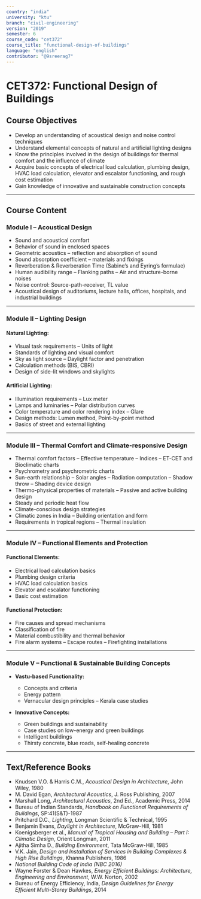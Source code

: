 ```yaml
---
country: "india"
university: "ktu"
branch: "civil-engineering"
version: "2019"
semester: 6
course_code: "cet372"
course_title: "functional-design-of-buildings"
language: "english"
contributor: "@9sreerag7"
---
```


# CET372: Functional Design of Buildings

## Course Objectives

- Develop an understanding of acoustical design and noise control techniques  
- Understand elemental concepts of natural and artificial lighting designs  
- Know the principles involved in the design of buildings for thermal comfort and the influence of climate  
- Acquire basic concepts of electrical load calculation, plumbing design, HVAC load calculation, elevator and escalator functioning, and rough cost estimation  
- Gain knowledge of innovative and sustainable construction concepts  

---

## Course Content

### Module I – Acoustical Design

- Sound and acoustical comfort  
- Behavior of sound in enclosed spaces  
- Geometric acoustics – reflection and absorption of sound  
- Sound absorption coefficient – materials and fixings  
- Reverberation & Reverberation Time (Sabine’s and Eyring’s formulae)  
- Human audibility range – Flanking paths – Air and structure-borne noises  
- Noise control: Source-path-receiver, TL value  
- Acoustical design of auditoriums, lecture halls, offices, hospitals, and industrial buildings  

---

### Module II – Lighting Design

#### Natural Lighting:
- Visual task requirements – Units of light  
- Standards of lighting and visual comfort  
- Sky as light source – Daylight factor and penetration  
- Calculation methods (BIS, CBRI)  
- Design of side-lit windows and skylights  

#### Artificial Lighting:
- Illumination requirements – Lux meter  
- Lamps and luminaries – Polar distribution curves  
- Color temperature and color rendering index – Glare  
- Design methods: Lumen method, Point-by-point method  
- Basics of street and external lighting  

---

### Module III – Thermal Comfort and Climate-responsive Design

- Thermal comfort factors – Effective temperature – Indices – ET-CET and Bioclimatic charts  
- Psychrometry and psychrometric charts  
- Sun-earth relationship – Solar angles – Radiation computation – Shadow throw – Shading device design  
- Thermo-physical properties of materials – Passive and active building design  
- Steady and periodic heat flow  
- Climate-conscious design strategies  
- Climatic zones in India – Building orientation and form  
- Requirements in tropical regions – Thermal insulation  

---

### Module IV – Functional Elements and Protection

#### Functional Elements:
- Electrical load calculation basics  
- Plumbing design criteria  
- HVAC load calculation basics  
- Elevator and escalator functioning  
- Basic cost estimation  

#### Functional Protection:
- Fire causes and spread mechanisms  
- Classification of fire  
- Material combustibility and thermal behavior  
- Fire alarm systems – Escape routes – Firefighting installations  

---

### Module V – Functional & Sustainable Building Concepts

- **Vastu-based Functionality:**  
  - Concepts and criteria  
  - Energy pattern  
  - Vernacular design principles – Kerala case studies  

- **Innovative Concepts:**  
  - Green buildings and sustainability  
  - Case studies on low-energy and green buildings  
  - Intelligent buildings  
  - Thirsty concrete, blue roads, self-healing concrete  

---

## Text/Reference Books

- Knudsen V.O. & Harris C.M., *Acoustical Design in Architecture*, John Wiley, 1980  
- M. David Egan, *Architectural Acoustics*, J. Ross Publishing, 2007  
- Marshall Long, *Architectural Acoustics*, 2nd Ed., Academic Press, 2014  
- Bureau of Indian Standards, *Handbook on Functional Requirements of Buildings*, SP:41(S&T)-1987  
- Pritchard D.C., *Lighting*, Longman Scientific & Technical, 1995  
- Benjamin Evans, *Daylight in Architecture*, McGraw-Hill, 1981  
- Koenigsberger et al., *Manual of Tropical Housing and Building – Part I: Climatic Design*, Orient Longman, 2011  
- Ajitha Simha D., *Building Environment*, Tata McGraw-Hill, 1985  
- V.K. Jain, *Design and Installation of Services in Building Complexes & High Rise Buildings*, Khanna Publishers, 1986  
- *National Building Code of India (NBC 2016)*  
- Wayne Forster & Dean Hawkes, *Energy Efficient Buildings: Architecture, Engineering and Environment*, W.W. Norton, 2002  
- Bureau of Energy Efficiency, India, *Design Guidelines for Energy Efficient Multi-Storey Buildings*, 2014  
